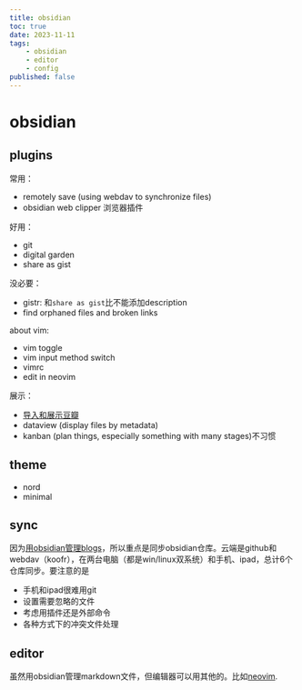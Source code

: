 ```yaml
---
title: obsidian
toc: true
date: 2023-11-11
tags:
    - obsidian
    - editor
    - config
published: false
---
```


# obsidian

## plugins

常用：

- remotely save (using webdav to synchronize files)
- obsidian web clipper 浏览器插件

好用：

- git
- digital garden
- share as gist

没必要：

- gistr: 和`share as gist`比不能添加description
- find orphaned files and broken links

about vim:

- vim toggle
- vim input method switch
- vimrc
- edit in neovim

展示：

- [导入和展示豆瓣](/wiki/dev/apps/obsidian_douban)
- dataview (display files by metadata)
- kanban (plan things, especially something with many stages)不习惯

## theme

- nord
- minimal

## sync

因为[用obsidian管理blogs](/wiki/dev/blogs)，所以重点是同步obsidian仓库。云端是github和webdav（koofr），在两台电脑（都是win/linux双系统）和手机、ipad，总计6个仓库同步。要注意的是

- 手机和ipad很难用git
- 设置需要忽略的文件
- 考虑用插件还是外部命令
- 各种方式下的冲突文件处理

## editor

虽然用obsidian管理markdown文件，但编辑器可以用其他的。比如[neovim](/wiki/dev/apps/nvim).
